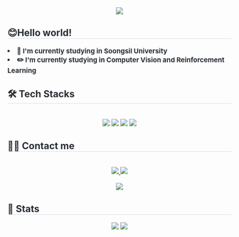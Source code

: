 <div align= "center">
    <img src="https://capsule-render.vercel.app/api?type=waving&color=auto&height=120&text=Hello%20world!🤚%20I'm%20Subin%20Park&animation=fadeIn&fontColor=000000&fontSize=40" />
    </div>
    <div style="text-align: left;"> 
    <h2 style="border-bottom: 1px solid #d8dee4; color: #282d33;"> 😊Hello world! </h2>  
    <div style="font-weight: 700; font-size: 15px; text-align: left; color: #282d33;"> <li> 🏫 I'm currently studying in Soongsil University</li><li> ✏️ I'm currently studying in Computer Vision and Reinforcement Learning </div> 
    </div>
    <div style="text-align: left;">
    <h2 style="border-bottom: 1px solid #d8dee4; color: #282d33;"> 🛠️ Tech Stacks </h2> <br> 
    <div  align= "center"> <img src="https://img.shields.io/badge/C-A8B9CC?style=plastic&logo=C&logoColor=white">
          <img src="https://img.shields.io/badge/C++-00599C?style=plastic&logo=C%2B%2B&logoColor=white">
          <img src="https://img.shields.io/badge/Python-3776AB?style=plastic&logo=Python&logoColor=white">
          <img src="https://img.shields.io/badge/Notion-000000?style=plastic&logo=Notion&logoColor=white">
          </div>
    </div>
    <div style="text-align: left;">
    <h2 style="border-bottom: 1px solid #d8dee4; color: #282d33;"> 🧑‍💻 Contact me </h2> <br> 
    <div align= "center"> <a href=https://velog.io/@binxni/posts> <img src="https://img.shields.io/badge/Velog-20C997?style=plastic&logo=Velog&logoColor=white&link=https://velog.io/@binxni/posts"> </a>
         <a href=mailto:https://mail.google.com/mail/?view=cm&fs=1&to=mermaid1601s@gmail.com> <img src="https://img.shields.io/badge/Gmail-EA4335?style=plastic&logo=Gmail&logoColor=white&link=mailto:https://mail.google.com/mail/?view=cm&fs=1&to=mermaid1601s@gmail.com"> </a>
          </div>  <br> 
    <div align= "center"> <a href="https://hits.seeyoufarm.com"> <img src="https://hits.seeyoufarm.com/api/count/incr/badge.svg?url=https%3A%2F%2Fgithub.com%2Fbinxni%2F&count_bg=%23000000&title_bg=%23000000&icon=github.svg&icon_color=%23FFFFFF&title=GitHub&edge_flat=false"/></a>
       </div> 
    </div>
    <div style="text-align: left;"> 
    <h2 style="border-bottom: 1px solid #d8dee4; color: #282d33;"> 🏅 Stats </h2> <div align= "center"> <img src="https://github-readme-stats.vercel.app/api?username=binxni&bg_color=180,00000000,00000000&title_color=000000&text_color=000000"
         /> <img src="https://github-readme-stats.vercel.app/api/top-langs/?username=binxni&layout=compact&bg_color=180,00000000,00000000&title_color=000000&text_color=000000"
           /> </div> 
    </div>
    
